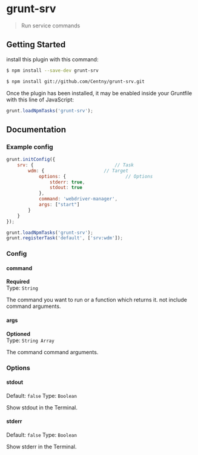 # grunt-srv

> Run service commands



## Getting Started

install this plugin with this command:

```bash
$ npm install --save-dev grunt-srv
```

```bash
$ npm install git://github.com/Centny/grunt-srv.git
```

Once the plugin has been installed, it may be enabled inside your Gruntfile with this line of JavaScript:

```js
grunt.loadNpmTasks('grunt-srv');
```


## Documentation


### Example config

```js
grunt.initConfig({
	srv: {								// Task
		wdm: {						// Target
			options: {						// Options
				stderr: true,
				stdout: true
			},
			command: 'webdriver-manager',
			args: ["start"]
		}
	}
});

grunt.loadNpmTasks('grunt-srv');
grunt.registerTask('default', ['srv:wdm']);
```

### Config


#### command

**Required**  
Type: `String`

The command you want to run or a function which returns it. not include command arguments.
#### args
**Optioned**  
Type: `String Array`

The command command arguments.

### Options


#### stdout

Default: `false`
Type: `Boolean`

Show stdout in the Terminal.


#### stderr

Default: `false`
Type: `Boolean`

Show stderr in the Terminal.

